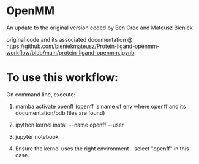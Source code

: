 # OpenMM

An update to the original version coded by Ben Cree and Mateusz Bieniek 

original code and its associated documentation @ https://github.com/bieniekmateusz/Protein-ligand-openmm-workflow/blob/main/protein-ligand-openmm.ipynb


# To use this workflow:

On command line, execute:

1) mamba activate openff 
(openff is name of env where openff and its documentation/pdb files are found)

2) ipython kernel install --name openff --user

3) jupyter notebook  

4) Ensure the kernel uses the right environment - select "openff" in this case.
